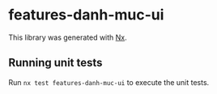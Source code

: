 # features-danh-muc-ui

This library was generated with [Nx](https://nx.dev).

## Running unit tests

Run `nx test features-danh-muc-ui` to execute the unit tests.
